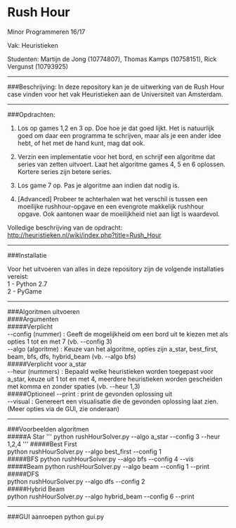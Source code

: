 # Rush Hour
Minor Programmeren 16/17

Vak: Heuristieken

Studenten: Martijn de Jong (10774807), Thomas Kamps (10758151), Rick Vergunst (10793925)

---

###Beschrijving:
In deze repository kan je de uitwerking van de Rush Hour case vinden voor het vak Heuristieken aan de Universiteit van Amsterdam.

---

###Opdrachten:
1. Los op games 1,2 en 3 op. Doe hoe je dat goed lijkt. Het is natuurlijk goed om daar een programma te schrijven, maar als je een ander idee hebt, of het met de hand kunt, mag dat ook.

2. Verzin een implementatie voor het bord, en schrijf een algoritme dat series van zetten uitvoert. Laat het algoritme games 4, 5 en 6 oplossen. Kortere series zijn betere series.

3. Los game 7 op. Pas je algoritme aan indien dat nodig is.

4. [Advanced] Probeer te achterhalen wat het verschil is tussen een moeilijke rushhour-opgave en een evengrote makkelijk rushhour opgave. Ook aantonen waar de moeilijkheid niet aan ligt is waardevol.

Volledige beschrijving van de opdracht:
http://heuristieken.nl/wiki/index.php?title=Rush_Hour

---

###Installatie

Voor het uitvoeren van alles in deze repository zijn de volgende installaties vereist:  
1 - Python 2.7  
2 - PyGame  

---

###Algoritmen uitvoeren  
####Argumenten  
#####Verplicht  
--config (nummer) : Geeft de mogelijkheid om een bord uit te kiezen met als opties 1 tot en met 7 (vb. --config 3)  
--algo (algoritme) : Keuze van het algoritme, opties zijn a_star, best_first, beam, bfs, dfs, hybrid_beam (vb. --algo bfs)    
#####Verplicht voor a_star  
--heur (nummers) : Bepaald welke heuristieken worden toegepast voor a_star, keuze uit 1 tot en met 4, meerdere heuristieken worden gescheiden met komma en zonder spaties (vb. --heur 1,3)    
#####Optioneel
--print : print de gevonden oplossing uit  
--visual : Genereert een visualisatie die de gevonden oplossing laat zien. (Meer opties via de GUI, zie onderaan)

---

###Voorbeelden algoritmen  
#####A Star
'''
python rushHourSolver.py --algo a_star --config 3 --heur 1,2,4
'''
#####Best First  
python rushHourSolver.py --algo best_first --config 1  
#####BFS
python rushHourSolver.py --algo bfs --config 4 --vis
#####Beam
python rushHourSolver.py --algo beam --config 1 --print  
#####DFS  
python rushHourSolver.py --algo dfs --config 2  
#####Hybrid Beam  
python rushHourSolver.py --algo hybrid_beam --config 6 --print

---

###GUI aanroepen
python gui.py
